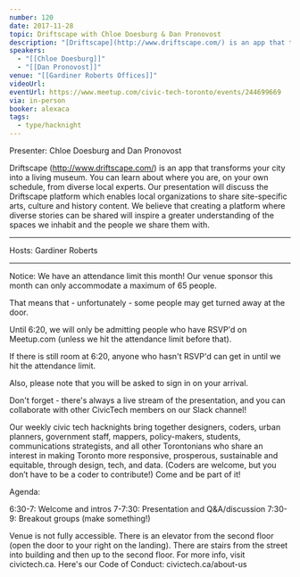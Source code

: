 ```yaml
---
number: 120
date: 2017-11-28
topic: Driftscape with Chloe Doesburg & Dan Pronovost
description: "[Driftscape](http://www.driftscape.com/) is an app that transforms your city into a living museum. You can learn about where you are, on your own schedule, from diverse local experts. Our presentation will discuss the Driftscape platform which enables local organizations to share site-specific arts, culture and history content. We believe that creating a platform where diverse stories can be shared will inspire a greater understanding of the spaces we inhabit and the people we share them with."
speakers:
  - "[[Chloe Doesburg]]"
  - "[[Dan Pronovost]]"
venue: "[[Gardiner Roberts Offices]]"
videoUrl: 
eventUrl: https://www.meetup.com/civic-tech-toronto/events/244699669
via: in-person
booker: alexaca
tags:
  - type/hacknight
---
```


Presenter: Chloe Doesburg and Dan Pronovost

Driftscape (http://www.driftscape.com/) is an app that transforms your city into a living museum. You can learn about where you are, on your own schedule, from diverse local experts. Our presentation will discuss the Driftscape platform which enables local organizations to share site-specific arts, culture and history content. We believe that creating a platform where diverse stories can be shared will inspire a greater understanding of the spaces we inhabit and the people we share them with.

***
Hosts: Gardiner Roberts

***

Notice: We have an attendance limit this month!
Our venue sponsor this month can only accommodate a maximum of 65 people.

That means that - unfortunately - some people may get turned away at the door.

Until 6:20, we will only be admitting people who have RSVP'd on Meetup.com (unless we hit the attendance limit before that).

If there is still room at 6:20, anyone who hasn't RSVP'd can get in until we hit the attendance limit.

Also, please note that you will be asked to sign in on your arrival.

Don't forget - there's always a live stream of the presentation, and you can collaborate with other CivicTech members on our Slack channel!

Our weekly civic tech hacknights bring together designers, coders, urban planners, government staff, mappers, policy-makers, students, communications strategists, and all other Torontonians who share an interest in making Toronto more responsive, prosperous, sustainable and equitable, through design, tech, and data. (Coders are welcome, but you don’t have to be a coder to contribute!) Come and be part of it!

Agenda:

6:30-7: Welcome and intros
7-7:30: Presentation and Q&A/discussion
7:30-9: Breakout groups (make something!)

Venue is not fully accessible. There is an elevator from the second floor (open the door to your right on the landing). There are stairs from the street into building and then up to the second floor. For more info, visit civictech.ca. Here's our Code of Conduct: civictech.ca/about-us